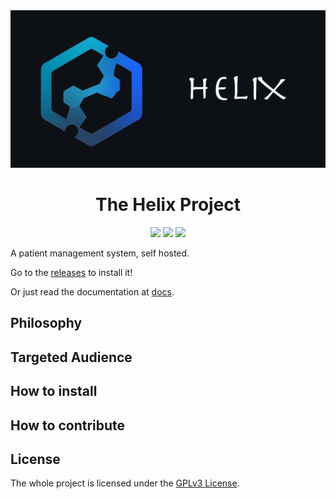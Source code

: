 <div align="center">
    <img src="https://github.com/helix-medical/.github/blob/main/assets/helix-banner.png?raw=true" />
    <h1>The Helix Project</h1>
    <img src="https://img.shields.io/docker/v/xavier2p/helix-client?label=image%20version&style=for-the-badge&logo=docker" />
    <img src="https://img.shields.io/docker/v/xavier2p/helix-server?label=server%20version&style=for-the-badge&logo=docker" />
    <img src="https://img.shields.io/docker/v/xavier2p/helix-db?label=database%20version&style=for-the-badge&logo=docker" />
</div>

A patient management system, self hosted.

Go to the [releases](https://github.com/helix-medical/releases) to install it!

Or just read the documentation at [docs](https://github.com/helix-medical/docs).

## Philosophy

## Targeted Audience

## How to install

## How to contribute

## License

The whole project is licensed under the [GPLv3 License](https://github.com/helix-medical/.github/blob/main/LICENSE).
